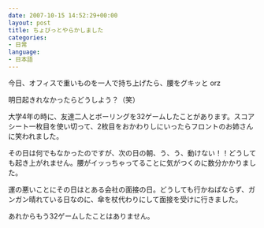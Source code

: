 ```yaml
---
date: 2007-10-15 14:52:29+00:00
layout: post
title: ちょびっとやらかしました
categories:
- 日常
language:
- 日本語
---
```


今日、オフィスで重いものを一人で持ち上げたら、腰をグキッと orz

明日起きれなかったらどうしよう？（笑）

大学4年の時に、友達二人とボーリングを32ゲームしたことがあります。スコアシート一枚目を使い切って、2枚目をおかわりしにいったらフロントのお姉さんに笑われました。

その日は何でもなかったのですが、次の日の朝、う、う、動けない！！どうしても起き上がれません。腰がイッっちゃってることに気がつくのに数分かかりました。

運の悪いことにその日はとある会社の面接の日。どうしても行かねばならず、ガンガン晴れている日なのに、傘を杖代わりにして面接を受けに行きました。

あれからもう32ゲームしたことはありません。
